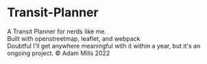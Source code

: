 # Transit-Planner
A Transit Planner for nerds like me.
<br>
Built with openstreetmap, leaflet, and webpack
<br>
Doubtful I'll get anywhere meaningful with it within a year, but it's an ongoing project.
© Adam Mills 2022
